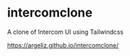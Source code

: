 # intercomclone
A clone of Intercom UI using Tailwindcss


https://argeliz.github.io/intercomclone/

